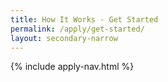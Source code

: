 ```yaml
---
title: How It Works - Get Started
permalink: /apply/get-started/
layout: secondary-narrow
---
```

{% include apply-nav.html %}
